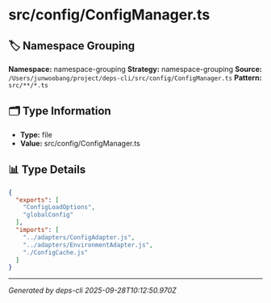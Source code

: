 # src/config/ConfigManager.ts

## 🏷️ Namespace Grouping

**Namespace:** namespace-grouping
**Strategy:** namespace-grouping
**Source:** `/Users/junwoobang/project/deps-cli/src/config/ConfigManager.ts`
**Pattern:** `src/**/*.ts`

## 🗂️ Type Information

- **Type:** file
- **Value:** src/config/ConfigManager.ts

## 📊 Type Details

```json
{
  "exports": [
    "ConfigLoadOptions",
    "globalConfig"
  ],
  "imports": [
    "../adapters/ConfigAdapter.js",
    "../adapters/EnvironmentAdapter.js",
    "./ConfigCache.js"
  ]
}
```

---
*Generated by deps-cli 2025-09-28T10:12:50.970Z*
